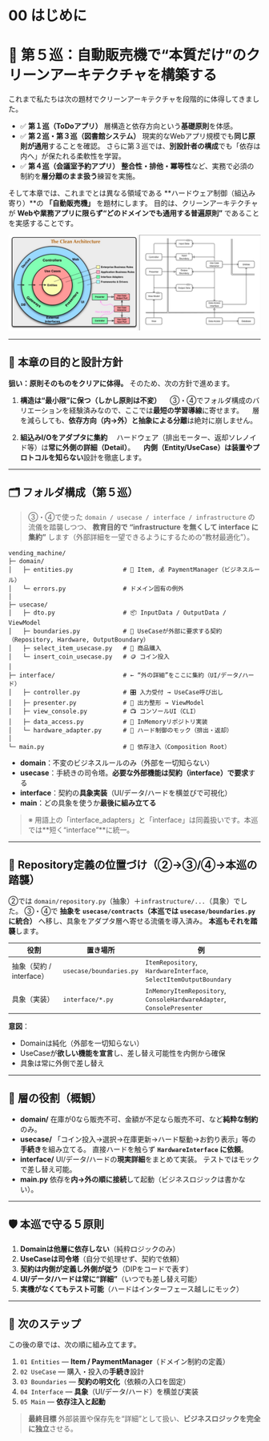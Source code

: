 # 00 はじめに

# 🥤 第５巡：自動販売機で“本質だけ”のクリーンアーキテクチャを構築する

これまで私たちは次の題材でクリーンアーキテクチャを段階的に体得してきました。

* ✅ **第１巡（ToDoアプリ）**
  層構造と依存方向という**基礎原則**を体感。
* ✅ **第２巡・第３巡（図書館システム）**
  現実的なWebアプリ規模でも**同じ原則が通用**することを確認。
  さらに第３巡では、**別設計者の構成**でも「依存は内へ」が保たれる柔軟性を学習。
* ✅ **第４巡（会議室予約アプリ）**
  **整合性・排他・冪等性**など、実務で必須の制約を**層分離のまま扱う**練習を実施。

そして本章では、これまでとは異なる領域である **ハードウェア制御（組込み寄り）**の **「自動販売機」** を題材にします。
目的は、クリーンアーキテクチャが **Webや業務アプリに限らず“どのドメインでも通用する普遍原則”** であることを実感することです。

![クリーンアーキテクチャ](../クリーンアーキテクチャ.png)

---

## 🧭 本章の目的と設計方針

**狙い：原則そのものをクリアに体得。**
そのため、次の方針で進めます。

1. **構造は“最小限”に保つ（しかし原則は不変）**
   　③・④でフォルダ構成のバリエーションを経験済みなので、ここでは**最短の学習導線**に寄せます。
   　層を減らしても、**依存方向（内→外）**と**抽象による分離**は絶対に崩しません。

2. **組込みI/Oをアダプタに集約**
   　ハードウェア（排出モーター、返却ソレノイド等）は**常に外側の詳細（Detail）**。
   　**内側（Entity/UseCase）は装置やプロトコルを知らない**設計を徹底します。

---

## 🗂 フォルダ構成（第５巡）

> ③・④で使った `domain / usecase / interface / infrastructure` の流儀を踏襲しつつ、
> **教育目的で “infrastructure を無くして interface に集約”** します（外部詳細を一望できるようにするための“教材最適化”）。

```text
vending_machine/
├─ domain/
│   ├─ entities.py              # 🍾 Item, 💰 PaymentManager（ビジネスルール）
│   └─ errors.py                # ドメイン固有の例外
│
├─ usecase/
│   ├─ dto.py                   # 📦 InputData / OutputData / ViewModel
│   ├─ boundaries.py            # 🔌 UseCaseが外部に要求する契約（Repository, Hardware, OutputBoundary）
│   ├─ select_item_usecase.py   # 🛒 商品購入
│   └─ insert_coin_usecase.py   # 🪙 コイン投入
│
├─ interface/                   # ← “外の詳細”をここに集約（UI/データ/ハード）
│   ├─ controller.py            # 🎛 入力受付 → UseCase呼び出し
│   ├─ presenter.py             # 🎨 出力整形 → ViewModel
│   ├─ view_console.py          # 📺 コンソールUI（CLI）
│   ├─ data_access.py           # 💾 InMemoryリポジトリ実装
│   └─ hardware_adapter.py      # 🤖 ハード制御のモック（排出・返却）
│
└─ main.py                      # 🧠 依存注入（Composition Root）
```

* **domain**：不変のビジネスルールのみ（外部を一切知らない）
* **usecase**：手続きの司令塔。**必要な外部機能は契約（interface）で要求**する
* **interface**：契約の**具象実装**（UI/データ/ハードを横並びで可視化）
* **main**：どの具象を使うか**最後に組み立てる**

> ※ 用語上の「interface_adapters」と「interface」は同義扱いです。本巡では**短く“interface”**に統一。

---

## 🔄 Repository定義の位置づけ（②→③/④→本巡の踏襲）

②では `domain/repository.py`（抽象）＋`infrastructure/...`（具象）でした。
③・④で **抽象を `usecase/contracts`（本巡では `usecase/boundaries.py` に統合）** へ移し、具象をアダプタ層へ寄せる流儀を導入済み。
**本巡もそれを踏襲**します。

| 役割                 | 置き場所                    | 例                                                                      |
| ------------------ | ----------------------- | ---------------------------------------------------------------------- |
| 抽象（契約 / interface） | `usecase/boundaries.py` | `ItemRepository`, `HardwareInterface`, `SelectItemOutputBoundary`      |
| 具象（実装）             | `interface/*.py`        | `InMemoryItemRepository`, `ConsoleHardwareAdapter`, `ConsolePresenter` |

**意図**：

* Domainは純化（外部を一切知らない）
* UseCaseが**欲しい機能を宣言**し、差し替え可能性を内側から確保
* 具象は常に外側で差し替え

---

## 🧠 層の役割（概観）

* **domain/**
  在庫が0なら販売不可、金額が不足なら販売不可、など**純粋な制約**のみ。
* **usecase/**
  「コイン投入→選択→在庫更新→ハード駆動→お釣り表示」等の**手続き**を組み立てる。
  直接ハードを触らず **`HardwareInterface` に依頼**。
* **interface/**
  UI/データ/ハードの**現実詳細**をまとめて実装。
  テストではモックで差し替え可能。
* **main.py**
  依存を**内→外の順に接続**して起動（ビジネスロジックは書かない）。

---

## 🛡 本巡で守る５原則

1. **Domainは他層に依存しない**（純粋ロジックのみ）
2. **UseCaseは司令塔**（自分で処理せず、契約で依頼）
3. **契約は内側が定義し外側が従う**（DIPをコードで表す）
4. **UI/データ/ハードは常に“詳細”**（いつでも差し替え可能）
5. **実機がなくてもテスト可能**（ハードはインターフェース越しにモック）

---

## 🚀 次のステップ

この後の章では、次の順に組み立てます。

1. `01 Entities` — **Item / PaymentManager**（ドメイン制約の定義）
2. `02 UseCase` — 購入・投入の**手続き**設計
3. `03 Boundaries` — **契約の明文化**（依頼の入口を固定）
4. `04 Interface` — **具象**（UI/データ/ハード）を横並び実装
5. `05 Main` — **依存注入と起動**

> **最終目標**
> 外部装置や保存先を“詳細”として扱い、**ビジネスロジックを完全に独立**させる。

